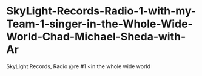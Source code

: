 # SkyLight-Records-Radio-1-with-my-Team-1-singer-in-the-Whole-Wide-World-Chad-Michael-Sheda-with-Ar
SkyLight Records, Radio @re #1 &lt;in the whole wide world
